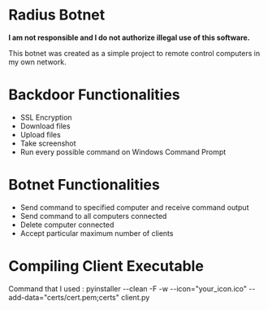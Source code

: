 # Radius Botnet

<b>I am not responsible and I do not authorize illegal use of this software.</b>

This botnet was created as a simple project to remote control computers in my own network.

# Backdoor Functionalities

 - SSL Encryption
 - Download files
 - Upload files
 - Take screenshot
 - Run every possible command on Windows Command Prompt
 

# Botnet Functionalities

  - Send command to specified computer and receive command output
  - Send command to all computers connected
  - Delete computer connected
  - Accept particular maximum number of clients

# Compiling Client Executable
  Command that I used : pyinstaller --clean -F -w --icon="your_icon.ico" --add-data="certs/cert.pem;certs" client.py
  
